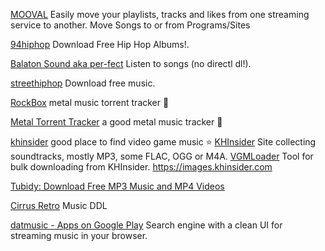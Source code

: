 
[MOOVAL](https://www.mooval.de/)
Easily move your playlists, tracks and likes from one streaming service to another.
Move Songs to or from Programs/Sites

[94hiphop](http://94hiphop.com/)
Download Free Hip Hop Albums!.

[Balaton Sound aka per-fect](https://per-fect.nl)
Listen to songs (no directl dl!).

[streethiphop](https://www.streethiphop.org/)
Download free music.

[RockBox](http://psychocydd.co.uk/)
metal music torrent tracker :metal:

[Metal Torrent Tracker](http://en.metal-tracker.com/)
a good metal music tracker :metal:

[khinsider](https://downloads.khinsider.com/game-soundtracks)
good place to find video game music
:star:
[KHInsider](https://downloads.khinsider.com/)
Site collecting soundtracks, mostly MP3, some FLAC, OGG or M4A.
[VGMLoader](https://github.com/TheLastZombie/VGMLoader)
Tool for bulk downloading from KHInsider.
https://images.khinsider.com

[Tubidy: Download Free MP3 Music and MP4 Videos](https://tubidy.fun/)

[Cirrus Retro](https://cirrusretro.com/)
Music DDL

[datmusic - Apps on Google Play](https://play.google.com/store/apps/details?id=tm.alashow.datmusic)
Search engine with a clean UI for streaming music in your browser.
